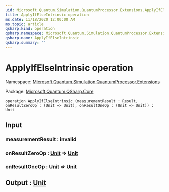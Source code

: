 ```yaml
---
uid: Microsoft.Quantum.Simulation.QuantumProcessor.Extensions.ApplyIfElseIntrinsic
title: ApplyIfElseIntrinsic operation
ms.date: 11/18/2020 12:00:00 AM
ms.topic: article
qsharp.kind: operation
qsharp.namespace: Microsoft.Quantum.Simulation.QuantumProcessor.Extensions
qsharp.name: ApplyIfElseIntrinsic
qsharp.summary: ''
---
```


# ApplyIfElseIntrinsic operation

Namespace: [Microsoft.Quantum.Simulation.QuantumProcessor.Extensions](xref:Microsoft.Quantum.Simulation.QuantumProcessor.Extensions)

Package: [Microsoft.Quantum.QSharp.Core](https://nuget.org/packages/Microsoft.Quantum.QSharp.Core)




```qsharp
operation ApplyIfElseIntrinsic (measurementResult : Result, onResultZeroOp : (Unit => Unit), onResultOneOp : (Unit => Unit)) : Unit
```


## Input

### measurementResult : __invalid<Result>__




### onResultZeroOp : [Unit](xref:microsoft.quantum.lang-ref.unit) => [Unit](xref:microsoft.quantum.lang-ref.unit) 




### onResultOneOp : [Unit](xref:microsoft.quantum.lang-ref.unit) => [Unit](xref:microsoft.quantum.lang-ref.unit) 





## Output : [Unit](xref:microsoft.quantum.lang-ref.unit)

